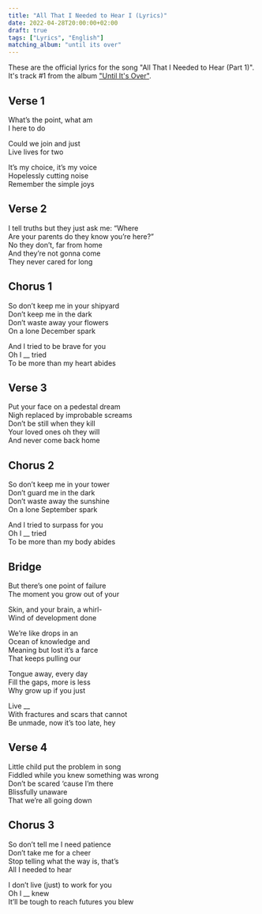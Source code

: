 ```yaml
---
title: "All That I Needed to Hear I (Lyrics)"
date: 2022-04-28T20:00:00+02:00
draft: true
tags: ["Lyrics", "English"]
matching_album: "until its over"
---
```


These are the official lyrics for the song "All That I Needed to Hear (Part 1)". It's track #1 from the album ["Until It's Over"](/albums/until-its-over).

## Verse 1 
What’s the point, what am  
I here to do

Could we join and just  
Live lives for two

It’s my choice, it’s my voice  
Hopelessly cutting noise  
Remember the simple joys

## Verse 2
I tell truths but they just ask me: “Where  
Are your parents do they know you’re here?”  
No they don’t, far from home  
And they’re not gonna come  
They never cared for long

## Chorus 1
So don’t keep me in your shipyard  
Don’t keep me in the dark  
Don’t waste away your flowers  
On a lone December spark

And I tried to be brave for you  
Oh I __ tried  
To be more than my heart abides

## Verse 3
Put your face on a pedestal dream  
Nigh replaced by improbable screams  
Don’t be still when they kill  
Your loved ones oh they will  
And never come back home

## Chorus 2
So don’t keep me in your tower  
Don’t guard me in the dark  
Don’t waste away the sunshine  
On a lone September spark  

And I tried to surpass for you  
Oh I __ tried  
To be more than my body abides

## Bridge
But there’s one point of failure  
The moment you grow out of your  
  
Skin, and your brain, a whirl-  
Wind of development done

We’re like drops in an  
Ocean of knowledge and  
Meaning but lost it’s a farce  
That keeps pulling our

Tongue away, every day   
Fill the gaps, more is less  
Why grow up if you just

Live __  
With fractures and scars that cannot  
Be unmade, now it’s too late, hey

## Verse 4
Little child put the problem in song  
Fiddled while you knew something was wrong  
Don’t be scared ‘cause I’m there  
Blissfully unaware  
That we’re all going down

## Chorus 3
So don’t tell me I need patience  
Don’t take me for a cheer  
Stop telling what the way is, that’s  
All I needed to hear  

I don’t live (just) to work for you  
Oh I __ knew  
It’ll be tough to reach futures you blew